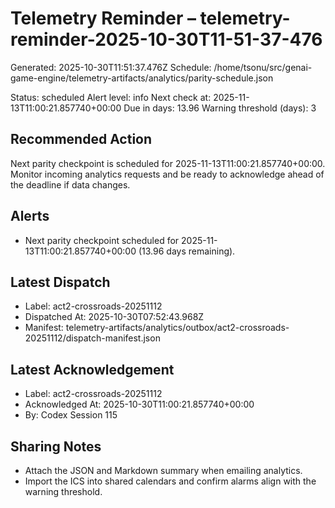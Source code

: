 # Telemetry Reminder – telemetry-reminder-2025-10-30T11-51-37-476

Generated: 2025-10-30T11:51:37.476Z
Schedule: /home/tsonu/src/genai-game-engine/telemetry-artifacts/analytics/parity-schedule.json

Status: scheduled
Alert level: info
Next check at: 2025-11-13T11:00:21.857740+00:00
Due in days: 13.96
Warning threshold (days): 3

## Recommended Action

Next parity checkpoint is scheduled for 2025-11-13T11:00:21.857740+00:00. Monitor incoming analytics requests and be ready to acknowledge ahead of the deadline if data changes.

## Alerts

- Next parity checkpoint scheduled for 2025-11-13T11:00:21.857740+00:00 (13.96 days remaining).

## Latest Dispatch

- Label: act2-crossroads-20251112
- Dispatched At: 2025-10-30T07:52:43.968Z
- Manifest: telemetry-artifacts/analytics/outbox/act2-crossroads-20251112/dispatch-manifest.json

## Latest Acknowledgement

- Label: act2-crossroads-20251112
- Acknowledged At: 2025-10-30T11:00:21.857740+00:00
- By: Codex Session 115

## Sharing Notes

- Attach the JSON and Markdown summary when emailing analytics.
- Import the ICS into shared calendars and confirm alarms align with the warning threshold.

